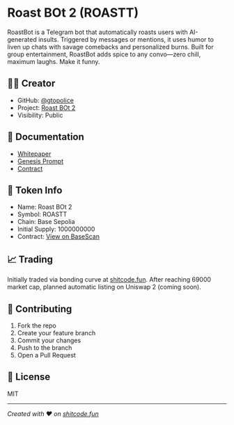 # Roast BOt 2 (ROASTT)

RoastBot is a Telegram bot that automatically roasts users with AI-generated insults. Triggered by messages or mentions, it uses humor to liven up chats with savage comebacks and personalized burns. Built for group entertainment, RoastBot adds spice to any convo—zero chill, maximum laughs. Make it funny.

## 👨‍💻 Creator
- GitHub: [@gtopolice](https://github.com/gtopolice)
- Project: [Roast BOt 2](https://github.com/shitcode-fun/roast-bot-2)
- Visibility: Public

## 📄 Documentation
- [Whitepaper](./Whitepaper.md)
- [Genesis Prompt](./GenesisPrompt.md)
- [Contract](https://sepolia.basescan.org/address/0x323f97f5ab3ec892b89d802c243cc95122098244)

## 🚀 Token Info
- Name: Roast BOt 2
- Symbol: ROASTT
- Chain: Base Sepolia
- Initial Supply: 1000000000
- Contract: [View on BaseScan](https://sepolia.basescan.org/address/0x323f97f5ab3ec892b89d802c243cc95122098244)

## 📈 Trading
Initially traded via bonding curve at [shitcode.fun](https://shitcode.fun).
After reaching 69000 market cap, planned automatic listing on Uniswap 2 (coming soon).

## 🤝 Contributing
1. Fork the repo
2. Create your feature branch
3. Commit your changes
4. Push to the branch
5. Open a Pull Request

## 📜 License
MIT

---
*Created with ❤️ on [shitcode.fun](https://shitcode.fun)*